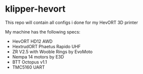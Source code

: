 # klipper-hevort

This repo will contain all configs i done for my HevORT 3D printer

My machine has the following specs:

* HevORT HD12 AWD
* HextrudORT Phaetus Rapido UHF
* ZR V2.5 with Wooble Rings by EvoMoto
* Nempa 14 motors by E3D
* BTT Octopus v1.1
* TMC5160 UART
